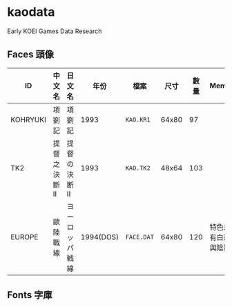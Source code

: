 # kaodata
Early KOEI Games Data Research

## Faces 頭像

| ID       | 中文名       | 日文名      | 年份      | 檔案       | 尺寸  | 數量 | Memo               |
|----------|-----------|-----------|-----------|------------|-------|----|--------------------|
| KOHRYUKI | 項劉記       | 項劉記      | 1993      | `KAO.KR1`  | 64x80 | 97 |                    |
| TK2      | 提督之決斷II | 提督の決断II | 1993      | `KAO.TK2`  | 48x64 | 103 |                    |
| EUROPE   | 歐陸戰線     | ヨーロッパ戦線   | 1994(DOS) | `FACE.DAT` | 64x80 | 120 | 特色是有白邊與陰影 |


## Fonts 字庫